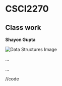 # CSCI2270

## Class work

**Shayon Gupta**

![Data Structures Image](https://cdn-images-1.medium.com/max/1600/0*I2krMHdnjzUqidwf.png)

...

...

//code
